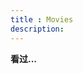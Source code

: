 ```yaml
---
title : Movies
description:
---
```


**看过...**

<script type="text/javascript" src="http://www.douban.com/service/badge/ixinyue/?show=collection&amp;n=20&amp;columns=8&amp;cat=movie" ></script>

